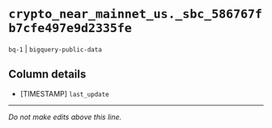 # `crypto_near_mainnet_us._sbc_586767fb7cfe497e9d2335fe`
`bq-1` | `bigquery-public-data`

## Column details
* [TIMESTAMP] `last_update`

-------------------------------------------------------------------------------
*Do not make edits above this line.*
